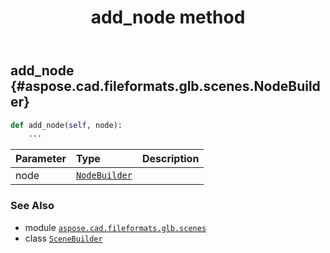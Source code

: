 ﻿---
title: add_node method
second_title: Aspose.CAD for Python via .NET API References
description: 
type: docs
weight: 40
url: /python-net/aspose.cad.fileformats.glb.scenes/scenebuilder/add_node/
is_root: false
---

## add_node {#aspose.cad.fileformats.glb.scenes.NodeBuilder}





```python
def add_node(self, node):
    ...
```


| Parameter | Type | Description |
| :- | :- | :- |
| node | [`NodeBuilder`](/cad/python-net/aspose.cad.fileformats.glb.scenes/nodebuilder) |  |



### See Also
* module [`aspose.cad.fileformats.glb.scenes`](../../)
* class [`SceneBuilder`](/cad/python-net/aspose.cad.fileformats.glb.scenes/scenebuilder)
